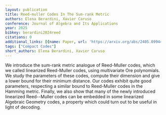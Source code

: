 ```yaml
---
layout: publication
title: Reed-muller Codes In The Sum-rank Metric
authors: Elena Berardini, Xavier Caruso
conference: Journal of Algebra and Its Applications
year: 2025
bibkey: berardini2024reed
citations: 0
additional_links: [{name: Paper, url: 'https://arxiv.org/abs/2405.09944'}]
tags: ["Compact Codes"]
short_authors: Elena Berardini, Xavier Caruso
---
```

We introduce the sum-rank metric analogue of Reed-Muller codes, which we
called linearized Reed-Muller codes, using multivariate Ore polynomials. We
study the parameters of these codes, compute their dimension and give a lower
bound for their minimum distance. Our codes exhibit quite good parameters,
respecting a similar bound to Reed-Muller codes in the Hamming metric. Finally,
we also show that many of the newly introduced linearized Reed--Muller codes
can be embedded in some linearized Algebraic Geometry codes, a property which
could turn out to be useful in light of decoding.